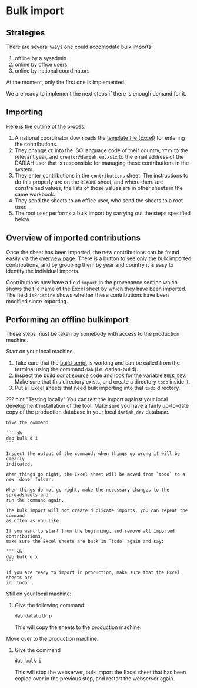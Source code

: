 # Bulk import

## Strategies

There are several ways one could accomodate bulk imports:

1.  offline by a sysadmin
1.  online by office users
1.  online by national coordinators

At the moment, only the first one is implemented.

We are ready to implement the next steps if there is enough demand for it.

## Importing

Here is the outline of the proces:

1.  A national coordinator downloads the
    [template file (Excel)]({{repBase}}/import/bulkTemplate.xlsx)
    for entering the contributions.
1.  They change `CC` into the ISO language code of their country, `YYYY` to the relevant
    year, and `creator@dariah.eu.xslx` to the email address of the DARIAH user that
    is responsible for managing these contributions in the system.
1.  They enter contributions in the `contributions` sheet. The instructions to do this
    properly are on the `README` sheet, and where there are constrained values, the lists
    of those values are in other sheets in the same workbook.
1.  They send the sheets to an office user, who send the sheets to a root user.
1.  The root user performs a bulk import by carrying out the steps specified below.

## Overview of imported contributions

Once the sheet has been imported, the new contributions can be found easily
via the 
[overview page]({{liveBase}}/info).
There is a button to see only the bulk imported contributions, and by grouping
them by year and country it is easy to identify the individual imports.

Contributions now have a field `import` in the provenance section which
shows the file name of the Excel sheet by which they have been imported.
The field `isPristine` shows whether these contributions have been modified
since importing.

## Performing an offline bulkimport

These steps must be taken by somebody with access to the production machine.

Start on your local machine.

1.  Take care that the
    [build script](../Tech/Deploy.md#build-script)
    is working and can be called from the terminal using the command `dab` (i.e. dariah-build).
1.  Inspect the
    [build script source code]({{repBase}}/build.sh) and look for the variable `BULK_DEV`.
    Make sure that this directory exists, and create a directory `todo` inside it.
1.  Put all Excel sheets that need bulk importing into that `todo` directory.

??? hint "Testing locally"
    You can test the import against your local development installation of the tool.
    Make sure you have a fairly up-to-date copy of the production database in your local
    `dariah_dev` database.

    Give the command

    ``` sh
    dab bulk d i
    ```

    Inspect the output of the command: when things go wrong it will be clearly
    indicated.

    When things go right, the Excel sheet will be moved from `todo` to a new `done` folder.

    When things do not go right, make the necessary changes to the spreadsheets and
    run the command again.

    The bulk import will not create duplicate imports, you can repeat the command
    as often as you like.

    If you want to start from the beginning, and remove all imported contributions,
    make sure the Excel sheets are back in `todo` again and say:

    ``` sh
    dab bulk d x
    ```

    If you are ready to import in production, make sure that the Excel sheets are
    in `todo`.

Still on your local machine:

1.  Give the following command:

    ```sh
    dab databulk p
    ```

    This will copy the sheets to the production machine.

Move over to the production machine.

1.  Give the command

    ```sh
    dab bulk i
    ```

    This will stop the webserver, bulk import the Excel sheet that has been copied over
    in the previous step, and restart the webserver again.
